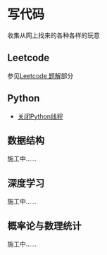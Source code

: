 # 写代码

收集从网上找来的各种各样的玩意

## Leetcode

参见[Leetcode 题解](coding/leetcode.md)部分

## Python

* [关闭Python线程](coding/python/killable-thread.md)

## 数据结构

施工中……

## 深度学习

施工中……

## 概率论与数理统计

施工中……